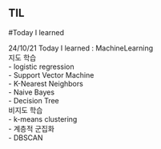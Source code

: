 ## TIL
#Today I learned

24/10/21 Today I learned : MachineLearning  
    지도 학습  
    - logistic regression  
    - Support Vector Machine  
    - K-Nearest Neighbors  
    - Naive Bayes  
    - Decision Tree  
    비지도 학습  
    - k-means clustering  
    - 계층적 군집화  
    - DBSCAN  